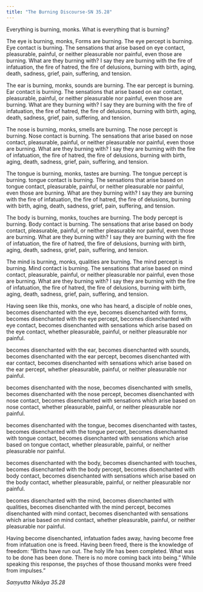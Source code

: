 ```yaml
---
title: "The Burning Discourse-SN 35.28"
---
```


Everything is burning, monks. What is everything that is burning?

The eye is burning, monks, Forms are burning. The eye percept is burning. Eye contact is burning. The sensations that arise based on eye contact, pleasurable, painful, or neither pleasurable nor painful, even those are burning. What are they burning with? I say they are burning with the fire of infatuation, the fire of hatred, the fire of delusions, burning with birth, aging, death, sadness, grief, pain, suffering, and tension.

The ear is burning, monks, sounds are burning. The ear percept is burning. Ear contact is burning. The sensations that arise based on ear contact, pleasurable, painful, or neither pleasurable nor painful, even those are burning. What are they burning with? I say they are burning with the fire of infatuation, the fire of hatred, the fire of delusions, burning with birth, aging, death, sadness, grief, pain, suffering, and tension.

The nose is burning, monks, smells are burning. The nose percept is burning. Nose contact is burning. The sensations that arise based on nose contact, pleasurable, painful, or neither pleasurable nor painful, even those are burning. What are they burning with? I say they are burning with the fire of infatuation, the fire of hatred, the fire of delusions, burning with birth, aging, death, sadness, grief, pain, suffering, and tension.

The tongue is burning, monks, tastes are burning. The tongue percept is burning. tongue contact is burning. The sensations that arise based on tongue contact, pleasurable, painful, or neither pleasurable nor painful, even those are burning. What are they burning with? I say they are burning with the fire of infatuation, the fire of hatred, the fire of delusions, burning with birth, aging, death, sadness, grief, pain, suffering, and tension.

The body is burning, monks, touches are burning. The body percept is burning. Body contact is burning. The sensations that arise based on body contact, pleasurable, painful, or neither pleasurable nor painful, even those are burning. What are they burning with? I say they are burning with the fire of infatuation, the fire of hatred, the fire of delusions, burning with birth, aging, death, sadness, grief, pain, suffering, and tension.

The mind is burning, monks, qualities are burning. The mind percept is burning. Mind contact is burning. The sensations that arise based on mind contact, pleasurable, painful, or neither pleasurable nor painful, even those are burning. What are they burning with? I say they are burning with the fire of infatuation, the fire of hatred, the fire of delusions, burning with birth, aging, death, sadness, grief, pain, suffering, and tension.

Having seen like this, monks, one who has heard, a disciple of noble ones, becomes disenchanted with the eye, becomes disenchanted with forms, becomes disenchanted with the eye percept, becomes disenchanted with eye contact, becomes disenchanted with sensations which arise based on the eye contact, whether pleasurable, painful, or neither pleasurable nor painful.

becomes disenchanted with the ear, becomes disenchanted with sounds, becomes disenchanted with the ear percept, becomes disenchanted with ear contact, becomes disenchanted with sensations which arise based on the ear percept, whether pleasurable, painful, or neither pleasurable nor painful.

becomes disenchanted with the nose, becomes disenchanted with smells, becomes disenchanted with the nose percept, becomes disenchanted with nose contact, becomes disenchanted with sensations which arise based on nose contact, whether pleasurable, painful, or neither pleasurable nor painful.

becomes disenchanted with the tongue, becomes disenchanted with tastes, becomes disenchanted with the tongue percept, becomes disenchanted with tongue contact, becomes disenchanted with sensations which arise based on tongue contact, whether pleasurable, painful, or neither pleasurable nor painful.

becomes disenchanted with the body, becomes disenchanted with touches, becomes disenchanted with the body percept, becomes disenchanted with body contact, becomes disenchanted with sensations which arise based on the body contact, whether pleasurable, painful, or neither pleasurable nor painful.

becomes disenchanted with the mind, becomes disenchanted with qualities, becomes disenchanted with the mind percept, becomes disenchanted with mind contact, becomes disenchanted with sensations which arise based on mind contact, whether pleasurable, painful, or neither pleasurable nor painful.

Having become disenchanted, infatuation fades away, having become free from infatuation one is freed. Having been freed, there is the knowledge of freedom: “Births have run out. The holy life has been completed. What was to be done has been done. There is no more coming back into being.” While speaking this response, the psyches of those thousand monks were freed from impulses.”

_Saṃyutta Nikāya 35.28_
